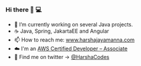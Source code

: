 ### Hi there 👋 :computer:

- 🔭 I’m currently working on several Java projects.
- :coffee: Java, Spring, JakartaEE and Angular
- 📫 How to reach me: www.harshajayamanna.com
- :cloud: I'm an [AWS Certified Developer – Associate](https://www.youracclaim.com/badges/8766f468-1e3d-41de-9ee9-eeabc1316e0c/public_url)
- :blue_heart: Find me on twitter -> [@HarshaCodes](https://twitter.com/HarshaCodes)


<!--
**h-hub/h-hub** is a ✨ _special_ ✨ repository because its `README.md` (this file) appears on your GitHub profile.

Here are some ideas to get you started:

- 🔭 I’m currently working on ...
- 🌱 I’m currently learning ...
- 👯 I’m looking to collaborate on ...
- 🤔 I’m looking for help with ...
- 💬 Ask me about ...
- 📫 How to reach me: ...
- 😄 Pronouns: ...
- ⚡ Fun fact: ...
-->
